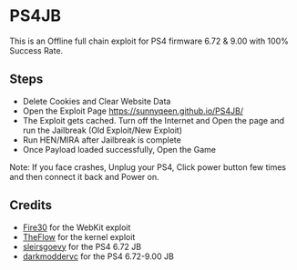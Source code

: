 # PS4JB

This is an Offline full chain exploit for PS4 firmware 6.72 & 9.00 with 100% Success Rate.

## Steps

* Delete Cookies and Clear Website Data
* Open the Exploit Page https://sunnyqeen.github.io/PS4JB/
* The Exploit gets cached. Turn off the Internet and Open the page and run the Jailbreak (Old Exploit/New Exploit)
* Run HEN/MIRA after Jailbreak is complete
* Once Payload loaded successfully, Open the Game

Note: If you face crashes, Unplug your PS4, Click power button few times and then connect it back and Power on.

## Credits

* [Fire30](https://github.com/Fire30/bad_hoist) for the WebKit exploit
* [TheFlow](https://hackerone.com/reports/826026) for the kernel exploit
* [sleirsgoevy](https://github.com/sleirsgoevy/ps4jb) for the PS4 6.72 JB
* [darkmoddervc](https://github.com/darkmoddervc/ps4jb) for the PS4 6.72-9.00 JB

